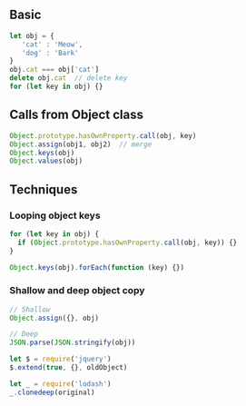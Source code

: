 ---
---

## Basic

```javascript
let obj = {
   'cat' : 'Meow',
   'dog' : 'Bark'
}
obj.cat === obj['cat']
delete obj.cat  // delete key
for (let key in obj) {}
```

## Calls from Object class

```javascript
Object.prototype.hasOwnProperty.call(obj, key)
Object.assign(obj1, obj2)  // merge
Object.keys(obj)
Object.values(obj)
```

## Techniques

### Looping object keys

```javascript
for (let key in obj) {
  if (Object.prototype.hasOwnProperty.call(obj, key)) {}
}

Object.keys(obj).forEach(function (key) {})
```

### Shallow and deep object copy

```javascript
// Shallow
Object.assign({}, obj)

// Deep
JSON.parse(JSON.stringify(obj))

let $ = require('jquery')
$.extend(true, {}, oldObject)

let _ = require('lodash')
_.clonedeep(original)
```

